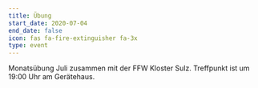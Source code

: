 ```yaml
---
title: Übung
start_date: 2020-07-04
end_date: false
icon: fas fa-fire-extinguisher fa-3x
type: event
---
```

Monatsübung Juli zusammen mit der FFW Kloster Sulz. Treffpunkt ist um 19:00 Uhr am Gerätehaus.